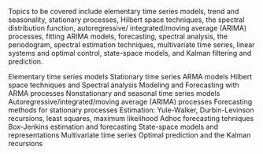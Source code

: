 Topics to be covered include elementary time series models, trend and seasonality, stationary processes, Hilbert space techniques, the spectral distribution function, autoregressive/ integrated/moving average (ARIMA) processes, fitting ARIMA models, forecasting, spectral analysis, the periodogram, spectral estimation techniques, multivariate time series, linear systems and optimal control, state-space models, and Kalman filtering and prediction.

Elementary time series models
Stationary time series
ARMA models
Hilbert space techniques and Spectral analysis
Modeling and Forecasting with ARMA processes
Nonstationary and seasonal time series models
Autoregressive/integrated/moving average (ARIMA) processes
Forecasting methods for stationary processes
Estimation: Yule-Walker, Durbin-Levinson recursions, least squares, maximum likelihood
Adhoc forecasting tehniques
Box-Jenkins estimation and forecasting
State-space models and representations
Multivariate time series
Optimal prediction and the Kalman recursions